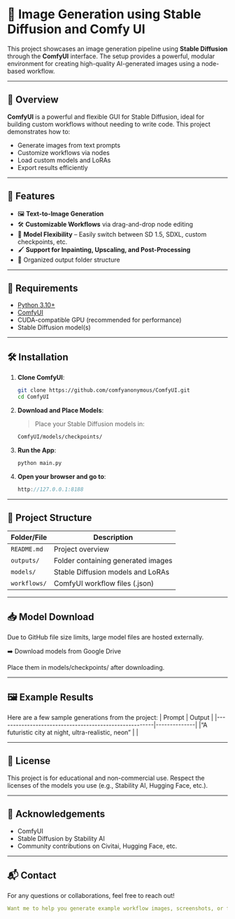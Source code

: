 # 🎨 Image Generation using Stable Diffusion and Comfy UI

This project showcases an image generation pipeline using **Stable Diffusion** through the **ComfyUI** interface. The setup provides a powerful, modular environment for creating high-quality AI-generated images using a node-based workflow.

---

## 🧠 Overview

**ComfyUI** is a powerful and flexible GUI for Stable Diffusion, ideal for building custom workflows without needing to write code. This project demonstrates how to:

- Generate images from text prompts
- Customize workflows via nodes
- Load custom models and LoRAs
- Export results efficiently

---

## 🚀 Features

- 🖼️ **Text-to-Image Generation**
- 🛠️ **Customizable Workflows** via drag-and-drop node editing
- 🧩 **Model Flexibility** – Easily switch between SD 1.5, SDXL, custom checkpoints, etc.
- 🖌️ **Support for Inpainting, Upscaling, and Post-Processing**
- 📁 Organized output folder structure

---

## 🧰 Requirements

- [Python 3.10+](https://www.python.org/downloads/)
- [ComfyUI](https://github.com/comfyanonymous/ComfyUI)
- CUDA-compatible GPU (recommended for performance)
- Stable Diffusion model(s)

---

## 🛠️ Installation

1. **Clone ComfyUI**:
   ```bash
   git clone https://github.com/comfyanonymous/ComfyUI.git
   cd ComfyUI
2. **Download and Place Models**:
    > Place your Stable Diffusion models in:
    ```bash
    ComfyUI/models/checkpoints/
3. **Run the App**:
   ```bash
   python main.py
4. **Open your browser and go to**:
   ```cpp
   http://127.0.0.1:8188

---

## 📁 Project Structure

| Folder/File        | Description                                |
|--------------------|--------------------------------------------|
| `README.md`        | Project overview                           |
| `outputs/`         | Folder containing generated images         |
| `models/`          | Stable Diffusion models and LoRAs          |
| `workflows/`       | ComfyUI workflow files (.json)             |

---

## 📥 Model Download

Due to GitHub file size limits, large model files are hosted externally.

➡️ Download models from Google Drive

Place them in models/checkpoints/ after downloading.

---

## 🖼️ Example Results

Here are a few sample generations from the project:
| Prompt	                                               |       Output |
|-------------------------------------------------------|--------------|
|“A futuristic city at night, ultra-realistic, neon”	  |              |

---

## 📜 License

This project is for educational and non-commercial use. Respect the licenses of the models you use (e.g., Stability AI, Hugging Face, etc.).

---

## 🙌 Acknowledgements
   - ComfyUI
   - Stable Diffusion by Stability AI
   - Community contributions on Civitai, Hugging Face, etc.

---

## 📬 Contact

For any questions or collaborations, feel free to reach out!
```yaml
Want me to help you generate example workflow images, screenshots, or fill in your actual model links? Just let me know!
